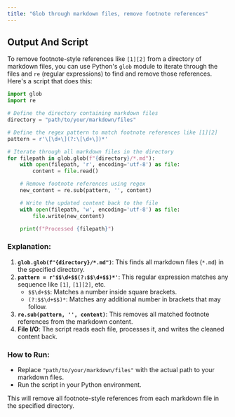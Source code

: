 ```yaml
---
title: "Glob through markdown files, remove footnote references"
---
```


## Output And Script

To remove footnote-style references like `[1][2]` from a directory of markdown files, you can use Python's `glob` module to iterate through the files and `re` (regular expressions) to find and remove those references. Here's a script that does this:

```python
import glob
import re

# Define the directory containing markdown files
directory = "path/to/your/markdown/files"

# Define the regex pattern to match footnote references like [1][2]
pattern = r'\[\d+\](?:\[\d+\])*'

# Iterate through all markdown files in the directory
for filepath in glob.glob(f"{directory}/*.md"):
    with open(filepath, 'r', encoding='utf-8') as file:
        content = file.read()

    # Remove footnote references using regex
    new_content = re.sub(pattern, '', content)

    # Write the updated content back to the file
    with open(filepath, 'w', encoding='utf-8') as file:
        file.write(new_content)

    print(f"Processed {filepath}")
```

### Explanation:

1. **`glob.glob(f"{directory}/*.md")`**: This finds all markdown files (`*.md`) in the specified directory.
2. **`pattern = r'$$\d+$$(?:$$\d+$$)*'`**: This regular expression matches any sequence like `[1]`, `[1][2]`, etc.
   - `$$\d+$$`: Matches a number inside square brackets.
   - `(?:$$\d+$$)*`: Matches any additional number in brackets that may follow.
3. **`re.sub(pattern, '', content)`**: This removes all matched footnote references from the markdown content.
4. **File I/O**: The script reads each file, processes it, and writes the cleaned content back.

### How to Run:

- Replace `"path/to/your/markdown/files"` with the actual path to your markdown files.
- Run the script in your Python environment.

This will remove all footnote-style references from each markdown file in the specified directory.

&#x20;
